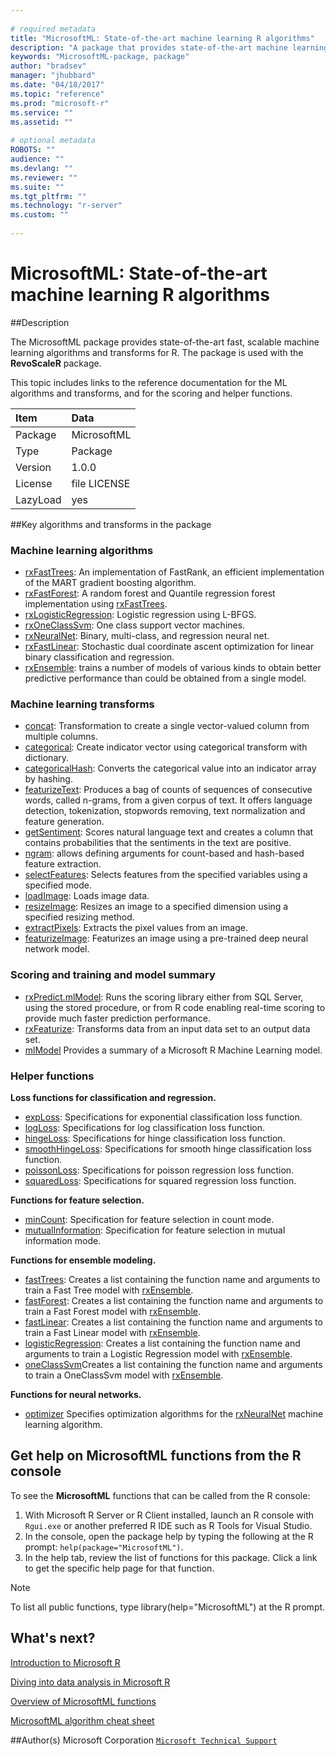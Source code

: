 ```yaml
--- 
 
# required metadata 
title: "MicrosoftML: State-of-the-art machine learning R algorithms" 
description: "A package that provides state-of-the-art machine learning algorithms for R, developed  by Microsoft. It is used with the **RevoScaleR** package." 
keywords: "MicrosoftML-package, package" 
author: "bradsev" 
manager: "jhubbard" 
ms.date: "04/18/2017" 
ms.topic: "reference" 
ms.prod: "microsoft-r" 
ms.service: "" 
ms.assetid: "" 
 
# optional metadata 
ROBOTS: "" 
audience: "" 
ms.devlang: "" 
ms.reviewer: "" 
ms.suite: "" 
ms.tgt_pltfrm: "" 
ms.technology: "r-server" 
ms.custom: "" 
 
--- 
```

 
 
 
# MicrosoftML: State-of-the-art machine learning R algorithms  

##Description
 
The MicrosoftML package provides state-of-the-art fast, scalable machine learning algorithms and transforms for R. The package is used with the **RevoScaleR** package.

This topic includes links to the reference documentation for the ML algorithms and transforms, and for the scoring and helper functions.

| Item | Data |
| :---| :--- |
|  Package  |  MicrosoftML |
|  Type  |  Package |
|  Version  |  1.0.0 |
|  License  |  file LICENSE |
|  LazyLoad  |  yes |


##Key algorithms and transforms in the package

### Machine learning algorithms

* [rxFastTrees](packagehelp/rxFastTrees.md): An implementation of FastRank, an efficient implementation  of the MART gradient boosting algorithm.  
* [rxFastForest](packagehelp/rxFastForest.md): A random forest and Quantile regression forest  implementation using [rxFastTrees](packagehelp/rxFastTrees.md).  
* [rxLogisticRegression](packagehelp/rxLogisticRegression.md): Logistic regression using L-BFGS.  
* [rxOneClassSvm](packagehelp/rxOneClassSvm.md): One class support vector machines.  
* [rxNeuralNet](packagehelp/rxNeuralNet.md): Binary, multi-class, and regression neural net.  
* [rxFastLinear](packagehelp/rxFastLinear.md): Stochastic dual coordinate ascent optimization for linear binary classification and regression. 
* [rxEnsemble](packagehelp/rxEnsemble.md): trains a number of models of various kinds to obtain better predictive performance than could be obtained from a single model.

### Machine learning transforms

* [concat](packagehelp/concat.md): Transformation to create a single vector-valued column from multiple columns.  
* [categorical](packagehelp/categorical.md): Create indicator vector using categorical transform with dictionary.  
* [categoricalHash](packagehelp/categoricalHash.md): Converts the categorical value into an indicator array by hashing. 
* [featurizeText](packagehelp/featurizeText.md): Produces a bag of counts of sequences of consecutive words, called n-grams, from a given corpus of text. It offers language detection, tokenization, stopwords removing, text normalization and feature generation.  
* [getSentiment](packagehelp/getSentiment.md): Scores natural language text and creates a column that contains probabilities that the sentiments in the text are positive.
* [ngram](packagehelp/ngram.md): allows defining arguments for count-based and hash-based feature extraction.
* [selectFeatures](packagehelp/selectFeatures.md): Selects features from the specified variables using a specified mode.
* [loadImage](packagehelp/loadImage.md): Loads image data.
* [resizeImage](packagehelp/resizeImage.md): Resizes an image to a specified dimension using a specified resizing method.
* [extractPixels](packagehelp/extractPixels.md): Extracts the pixel values from an image.
* [featurizeImage](packagehelp/featurizeImage.md): Featurizes an image using a pre-trained deep neural network model.


### Scoring and training and model summary

* [rxPredict.mlModel](packagehelp/rxPredict.md): Runs the scoring library either from SQL Server, using the stored procedure, or from R code enabling real-time scoring to provide much faster prediction performance.
* [rxFeaturize](packagehelp/rxFeaturize.md): Transforms data from an input data set to an output data set.
* [mlModel](packagehelp/mlModel.md) Provides a summary of a Microsoft R Machine Learning model.


### Helper functions

**Loss functions for classification and regression.**

* [expLoss](packagehelp/loss.md): Specifications for exponential classification loss function.  
* [logLoss](packagehelp/loss.md): Specifications for log classification loss function.  
* [hingeLoss](packagehelp/loss.md): Specifications for hinge classification loss function.  
* [smoothHingeLoss](packagehelp/loss.md): Specifications for smooth hinge classification loss function.  
* [poissonLoss](packagehelp/loss.md): Specifications for poisson regression loss function.  
* [squaredLoss](packagehelp/loss.md): Specifications for squared regression loss function.      

**Functions for feature selection.**

* [minCount](packagehelp/minCount.md): Specification for feature selection in count mode. 
* [mutualInformation](packagehelp/mutualInformation.md): Specification for feature selection in mutual information mode. 

**Functions for ensemble modeling.**

* [fastTrees](packagehelp/fastTrees.md): Creates a list containing the function name and arguments to train a Fast Tree model with [rxEnsemble](packagehelp/rxEnsemble.md).
* [fastForest](packagehelp/rxFastForest.md): Creates a list containing the function name and arguments to train a Fast Forest model with [rxEnsemble](packagehelp/rxEnsemble.md).
* [fastLinear](packagehelp/fastLinear.md): Creates a list containing the function name and arguments to train a Fast Linear model with [rxEnsemble](packagehelp/rxEnsemble.md).
* [logisticRegression](packagehelp/logisticRegression.md): Creates a list containing the function name and arguments to train a  Logistic Regression model with [rxEnsemble](packagehelp/rxEnsemble.md).
* [oneClassSvm](packagehelp/oneClassSvm.md)Creates a list containing the function name and arguments to train a OneClassSvm model with [rxEnsemble](packagehelp/rxEnsemble.md).
 
**Functions for neural networks.**
* [optimizer](packagehelp/optimizer.md) Specifies optimization algorithms for the [rxNeuralNet](packagehelp/rxNeuralNet.md) machine learning algorithm.

## Get help on MicrosoftML functions from the R console

To see the **MicrosoftML** functions that can be called from the R console:

1. With Microsoft R Server or R Client installed, launch an R console with `Rgui.exe` or another preferred R IDE such as R Tools for Visual Studio.
1. In the console, open the package help by typing the following at the R prompt: `help(package="MicrosoftML")`.
1. In the help tab, review the list of functions for this package. Click a link to get the specific help page for that function.
 
> [!NOTE]
> To list all public functions, type library(help="MicrosoftML") at the R prompt.
>
 
## What's next?

[Introduction to Microsoft R](../microsoft-r-getting-started.md)

[Diving into data analysis in Microsoft R](../data-analysis-in-microsoft-r.md)

[Overview of MicrosoftML functions](../overview-microsoftml-functions.md)

[MicrosoftML algorithm cheat sheet](../microsoftml-algorithm-cheat-sheet.md)


##Author(s)
 Microsoft Corporation [`Microsoft Technical Support`](https://go.microsoft.com/fwlink/?LinkID=698556&clcid=0x409)
 
 
 
 
 
 
 
 
 
 
 
 
 
 
 
 
 
 
 
 
